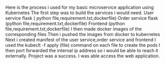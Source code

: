 Here is the process i used for my basic microservice application using Kubernetes
The first step was to build the services i would need.
User service flask ( python file,requirement.txt,dockerfile)
Order service flask (python file,requirement.txt,dockerfile)
Frontend (python file,requirement.txt,dockerfile)
I then made docker images of the corresponding files
Then i pushed the images from docker to kubernetes
Next i created manifest of the user service,order service and frontend
I used the kubeclt -f apply (file) command on each file to create the pods
I then port forwarded the internal ip address so i would be able to reach it externally.
Project was a success. I was able access the web application.

